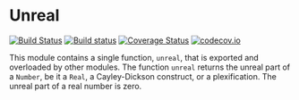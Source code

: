 # Unreal

[![Build Status](https://travis-ci.org/meirizarrygelpi/Unreal.jl.svg?branch=master)](https://travis-ci.org/meirizarrygelpi/Unreal.jl) [![Build status](https://ci.appveyor.com/api/projects/status/cjugax4vjhb5c08r?svg=true)](https://ci.appveyor.com/project/meirizarrygelpi/unreal-jl) [![Coverage Status](https://coveralls.io/repos/github/meirizarrygelpi/Unreal.jl/badge.svg?branch=master)](https://coveralls.io/github/meirizarrygelpi/Unreal.jl?branch=master) [![codecov.io](http://codecov.io/github/meirizarrygelpi/Unreal.jl/coverage.svg?branch=master)](http://codecov.io/github/meirizarrygelpi/Unreal.jl?branch=master)

This module contains a single function, `unreal`, that is exported and overloaded by other modules. The function `unreal` returns the unreal part of a `Number`, be it a `Real`, a Cayley-Dickson construct, or a plexification. The unreal part of a real number is zero.